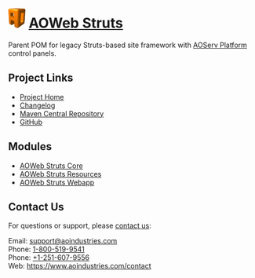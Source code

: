 # [<img src="ao-logo.png" alt="AO Logo" width="35" height="40">](https://www.aoindustries.com/) [AOWeb Struts](https://www.aoindustries.com/aoweb-struts/)
Parent POM for legacy Struts-based site framework with [AOServ Platform](https://www.aoindustries.com/aoserv/) control panels.

## Project Links
* [Project Home](https://www.aoindustries.com/aoweb-struts/)
* [Changelog](https://www.aoindustries.com/aoweb-struts/changelog)
* [Maven Central Repository](https://search.maven.org/#search%7Cgav%7C1%7Cg:%22com.aoindustries%22%20AND%20a:%22aoweb-struts%22)
* [GitHub](https://github.com/aoindustries/aoweb-struts)

## Modules
* [AOWeb Struts Core](https://www.aoindustries.com/aoweb-struts/core/)
* [AOWeb Struts Resources](https://www.aoindustries.com/aoweb-struts/resources/)
* [AOWeb Struts Webapp](https://www.aoindustries.com/aoweb-struts/webapp/)

## Contact Us
For questions or support, please [contact us](https://www.aoindustries.com/contact):

Email: [support@aoindustries.com](mailto:support@aoindustries.com)  
Phone: [1-800-519-9541](tel:1-800-519-9541)  
Phone: [+1-251-607-9556](tel:+1-251-607-9556)  
Web: https://www.aoindustries.com/contact
